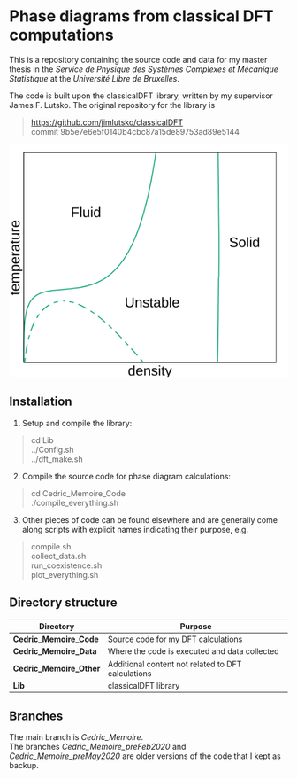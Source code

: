 # Phase diagrams from classical DFT computations

This is a repository containing the source code and data for my master thesis in the *Service de Physique des Systèmes Complexes et Mécanique Statistique* at the *Université Libre de Bruxelles*. 

The code is built upon the classicalDFT library, written by my supervisor James F. Lutsko. The original repository for the library is

> https://github.com/jimlutsko/classicalDFT <br>
> commit 9b5e7e6e5f0140b4cbc87a15de89753ad89e5144 <br>

![alt text](Cedric_Memoire_Other/Illustration/diagram_WHDF_rc12.png?raw=true "Typical phase diagram for colloid-like interactions")

## Installation

1. Setup and compile the library:

> cd Lib <br>
> ../Config.sh <br>
> ../dft\_make.sh <br>

2. Compile the source code for phase diagram calculations:

> cd Cedric\_Memoire\_Code <br>
> ./compile\_everything.sh <br>

3. Other pieces of code can be found elsewhere and are generally come along scripts with explicit names indicating their purpose, e.g. 

> compile.sh <br>
> collect\_data.sh <br>
> run\_coexistence.sh <br>
> plot\_everything.sh <br>

## Directory structure

| Directory | Purpose |
| --------- | ------- |
| **Cedric\_Memoire\_Code**  | Source code for my DFT calculations |
| **Cedric\_Memoire\_Data**  | Where the code is executed and data collected |
| **Cedric\_Memoire\_Other** | Additional content not related to DFT calculations |
| **Lib** | classicalDFT library |

## Branches 

The main branch is *Cedric_Memoire*. <br>
The branches *Cedric_Memoire_preFeb2020* and  *Cedric_Memoire_preMay2020* are older versions of the code that I kept as backup. 

